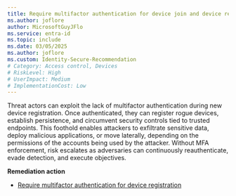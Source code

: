 ```yaml
---
title: Require multifactor authentication for device join and device registration using user action 
ms.author: joflore
author: MicrosoftGuyJFlo
ms.service: entra-id
ms.topic: include
ms.date: 03/05/2025
ms.author: joflore
ms.custom: Identity-Secure-Recommendation
# Category: Access control, Devices
# RiskLevel: High
# UserImpact: Medium
# ImplementationCost: Low
---
```

Threat actors can exploit the lack of multifactor authentication during new device registration. Once authenticated, they can register rogue devices, establish persistence, and circumvent security controls tied to trusted endpoints. This foothold enables attackers to exfiltrate sensitive data, deploy malicious applications, or move laterally, depending on the permissions of the accounts being used by the attacker. Without MFA enforcement, risk escalates as adversaries can continuously reauthenticate, evade detection, and execute objectives.

**Remediation action**

- [Require multifactor authentication for device registration](/entra/identity/conditional-access/policy-all-users-device-registration)
